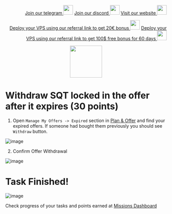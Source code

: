 <p style="font-size:14px" align="right">
<a href="https://t.me/kjnotes" target="_blank">Join our telegram <img src="https://user-images.githubusercontent.com/50621007/183283867-56b4d69f-bc6e-4939-b00a-72aa019d1aea.png" width="30"/></a>
<a href="https://discord.gg/fRVzvPBh" target="_blank">Join our discord <img src="https://user-images.githubusercontent.com/50621007/176236430-53b0f4de-41ff-41f7-92a1-4233890a90c8.png" width="30"/></a>
<a href="https://kjnodes.com/" target="_blank">Visit our website <img src="https://user-images.githubusercontent.com/50621007/168689709-7e537ca6-b6b8-4adc-9bd0-186ea4ea4aed.png" width="30"/></a>
</p>

<p style="font-size:14px" align="right">
<a href="https://hetzner.cloud/?ref=y8pQKS2nNy7i" target="_blank">Deploy your VPS using our referral link to get 20€ bonus <img src="https://user-images.githubusercontent.com/50621007/174612278-11716b2a-d662-487e-8085-3686278dd869.png" width="30"/></a>
<a href="https://m.do.co/c/17b61545ca3a" target="_blank">Deploy your VPS using our referral link to get 100$ free bonus for 60 days <img src="https://user-images.githubusercontent.com/50621007/183284313-adf81164-6db4-4284-9ea0-bcb841936350.png" width="30"/></a>
</p>

<p align="center">
  <img height="100" height="auto" src="https://user-images.githubusercontent.com/50621007/177323789-e6be59ae-0dfa-4e86-b3a8-028a4f0c465c.png">
</p>

# Withdraw SQT locked in the offer after it expires (30 points)
1. Open `Manage My Offers -> Expired` section in [Plan & Offer](https://frontier.subquery.network/plans/my-offers/expired) and find your expired offers. If someone had bought them previously you should see `Withdraw` button.

![image](https://user-images.githubusercontent.com/50621007/177987920-4e58a3b3-c88d-4159-b924-1acf32712c9f.png)

2. Confirm Offer Withdrawal

![image](https://user-images.githubusercontent.com/50621007/177988030-b446d45c-423e-4a0e-b1ff-11fa513b4311.png)

# Task Finished!

![image](https://user-images.githubusercontent.com/50621007/177988116-1da64a90-cda9-4558-b2a9-22d8bd198d7f.png)

Check progress of your tasks and points earned at [Missions Dashboard](https://frontier.subquery.network/missions/my-missions)
